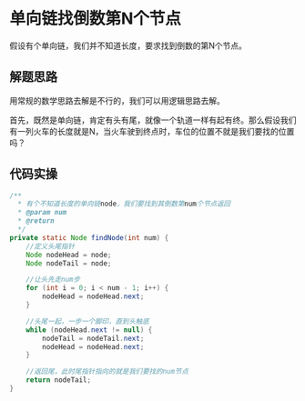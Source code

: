 # 单向链找倒数第N个节点

假设有个单向链，我们并不知道长度，要求找到倒数的第N个节点。
<!--more-->

## 解题思路

用常规的数学思路去解是不行的，我们可以用逻辑思路去解。

首先，既然是单向链，肯定有头有尾，就像一个轨道一样有起有终。那么假设我们有一列火车的长度就是N，当火车驶到终点时，车位的位置不就是我们要找的位置吗？

## 代码实操

```java
/**
  * 有个不知道长度的单向链node，我们要找到其倒数第num个节点返回
  * @param num
  * @return
  */
private static Node findNode(int num) {
    //定义头尾指针
    Node nodeHead = node;
    Node nodeTail = node;

    //让头先走num步
    for (int i = 0; i < num - 1; i++) {
        nodeHead = nodeHead.next;
    }

    //头尾一起，一步一个脚印，直到头触底
    while (nodeHead.next != null) {
        nodeTail = nodeTail.next;
        nodeHead = nodeHead.next;
    }

    //返回尾，此时尾指针指向的就是我们要找的num节点
    return nodeTail;
}
```
